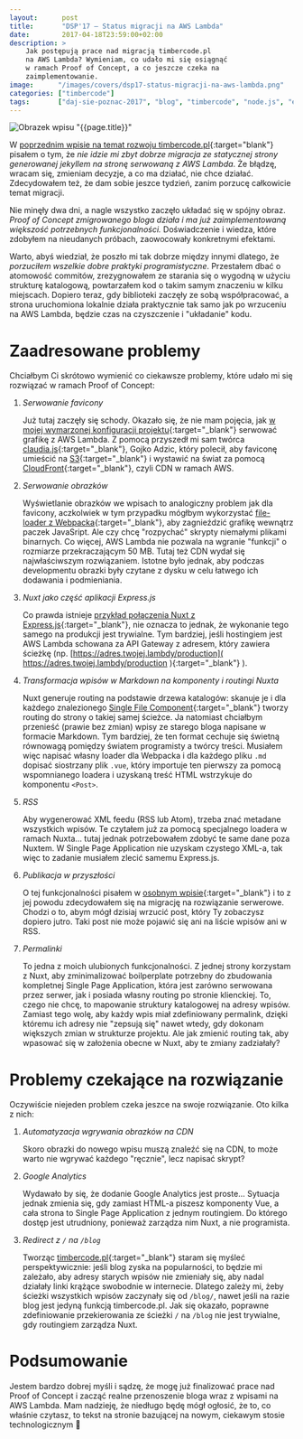 ```yaml
---
layout:      post
title:       "DSP'17 — Status migracji na AWS Lambda"
date:        2017-04-18T23:59:00+02:00
description: >
    Jak postępują prace nad migracją timbercode.pl
    na AWS Lambda? Wymieniam, co udało mi się osiągnąć
    w ramach Proof of Concept, a co jeszcze czeka na
    zaimplementowanie.
image:      "/images/covers/dsp17-status-migracji-na-aws-lambda.png"
categories: ["timbercode"]
tags:       ["daj-sie-poznac-2017", "blog", "timbercode", "node.js", "express", "nuxt", "aws", "lambda", "claudia.js"]
---
```


![Obrazek wpisu "{{page.title}}"]( /images/covers/dsp17-status-migracji-na-aws-lambda.png )

W [poprzednim wpisie na temat rozwoju timbercode.pl]( /blog/2017/04/11/dsp17-w-polowie-drogi/ ){:target="blank"}
pisałem o tym, że *nie idzie mi zbyt dobrze migracja ze statycznej strony
generowanej jekyllem na stronę serwowaną z AWS Lambda*. Że błądzę,
wracam się, zmieniam decyzje, a co ma działać, nie chce działać.
Zdecydowałem też, że dam sobie jeszce tydzień, zanim porzucę całkowicie
temat migracji.

Nie minęły dwa dni, a nagle wszystko zaczęło układać się
w spójny obraz. *Proof of Concept zmigrowanego bloga
działa i ma już zaimplementowaną większość potrzebnych 
funkcjonalności.* Doświadczenie i wiedza, które zdobyłem na nieudanych
próbach, zaowocowały konkretnymi efektami.

Warto, abyś wiedział,
że poszło mi tak dobrze między innymi dlatego, że *porzuciłem wszelkie
dobre praktyki programistyczne*. Przestałem dbać o atomowość
commitów, zrezygnowałem ze starania się o wygodną w użyciu strukturę katalogową,
powtarzałem kod o takim samym znaczeniu w kilku miejscach.
Dopiero teraz, gdy biblioteki zaczęły ze sobą współpracować, 
a strona uruchomiona lokalnie działa praktycznie tak samo jak
po wrzuceniu na AWS Lambda, będzie czas na czyszczenie
i "układanie" kodu.

# Zaadresowane problemy

Chciałbym Ci skrótowo wymienić co ciekawsze problemy,
które udało mi się rozwiązać w ramach Proof of Concept:

1. *Serwowanie favicony*

    Już tutaj zaczęły się schody. Okazało się, że nie mam pojęcia, jak
    [w mojej wymarzonej konfiguracji projektu]( https://claudiajs.com/tutorials/serverless-express.html ){:target="_blank"}
    serwować grafikę z AWS Lambda. Z pomocą przyszedł mi sam twórca 
    [claudia.js]( https://claudiajs.com/ ){:target="_blank"}, Gojko Adzic,
    który polecił, aby faviconę umieścić na 
    [S3]( https://console.aws.amazon.com/s3 ){:target="_blank"}
    i wystawić na świat za pomocą
    [CloudFront]( https://console.aws.amazon.com/cloudfront ){:target="_blank"},
    czyli CDN w ramach AWS.
    
1. *Serwowanie obrazków*

    Wyświetlanie obrazków we wpisach to analogiczny problem jak dla favicony, aczkolwiek w tym przypadku
    mógłbym wykorzystać [file-loader z Webpacka]( https://github.com/webpack-contrib/file-loader ){:target="_blank"},
    aby zagnieździć grafikę wewnątrz paczek JavaSript. Ale czy chcę
    "rozpychać" skrypty niemałymi plikami binarnych. Co więcej, AWS Lambda 
    nie pozwala na wgranie "funkcji" o rozmiarze przekraczającym 50 MB.
    Tutaj też CDN wydał się
    najwłaściwszym rozwiązaniem. Istotne było jednak, aby podczas developmentu
    obrazki były czytane z dysku w celu łatwego ich dodawania i podmieniania.

1. *Nuxt jako część aplikacji Express.js*

    Co prawda istnieje [przykład połączenia Nuxt z Express.js]( https://github.com/nuxt/express ){:target="_blank"},
    nie oznacza to jednak, że wykonanie tego samego na produkcji jest trywialne.
    Tym bardziej, jeśli hostingiem jest AWS Lambda schowana za API Gateway
    z adresem, który zawiera ścieżkę (np.
    [https://adres.twojej.lambdy/production]( https://adres.twojej.lambdy/production ){:target="_blank"}
    ).
    
1. *Transformacja wpisów w Markdown na komponenty i routingi Nuxta*

    Nuxt generuje routing na podstawie drzewa katalogów: skanuje je i dla każdego znalezionego
    [Single File Component]( https://vuejs.org/v2/guide/single-file-components.html ){:target="_blank"}
    tworzy routing do strony o takiej samej ścieżce.
    Ja natomiast chciałbym
    przenieść (prawie bez zmian) wpisy ze starego bloga napisane w formacie Markdown.
    Tym bardziej, że ten format cechuje się świetną równowagą pomiędzy
    światem programisty a twórcy treści. Musiałem więc napisać
    własny loader dla Webpacka i dla każdego pliku `.md` dopisać 
    siostrzany plik `.vue`, który importuje ten pierwszy za pomocą
    wspomnianego loadera i uzyskaną treść HTML wstrzykuje do 
komponentu `<Post>`.

1. *RSS*

    Aby wygenerować XML feedu (RSS lub Atom), trzeba znać metadane wszystkich
    wpisów. Te czytałem już za pomocą specjalnego loadera w ramach
    Nuxta… tutaj jednak potrzebowałem zdobyć te same dane poza Nuxtem.
    W Single Page Application nie uzyskam czystego XML-a, tak więc
    to zadanie musiałem zlecić samemu Express.js.
    
1. *Publikacja w przyszłości*

    O tej funkcjonalności pisałem w
    [osobnym wpisie]( /blog/2017/03/28/dsp17-jeden-feature-ktory-zmienia-stos-technologiczny/ ){:target="_blank"}
    i to z jej powodu zdecydowałem się na migrację na rozwiązanie serwerowe.
    Chodzi o to, abym mógł dzisiaj wrzucić post, który Ty zobaczysz
    dopiero jutro. Taki post nie może pojawić się ani na liście wpisów
    ani w RSS.
    
1. *Permalinki*

    To jedna z moich ulubionych funkcjonalności. Z jednej strony korzystam
    z Nuxt, aby zminimalizować boilperplate potrzebny do zbudowania
    kompletnej Single Page Application, która jest zarówno
    serwowana przez serwer, jak i posiada własny routing po stronie
    klienckiej. To, czego nie chcę, to mapowanie struktury
    katalogowej na adresy wpisów. Zamiast tego wolę, aby 
    każdy wpis miał zdefiniowany permalink, dzięki któremu
    ich adresy nie "zepsują się" nawet wtedy, gdy dokonam większych zmian
    w strukturze projektu. Ale jak zmienić routing tak, aby
    wpasować się w założenia obecne w Nuxt, aby te zmiany zadziałały?
   
# Problemy czekające na rozwiązanie

Oczywiście niejeden problem czeka jeszce na swoje rozwiązanie. Oto
kilka z nich:

1. *Automatyzacja wgrywania obrazków na CDN*

    Skoro obrazki do nowego wpisu muszą znaleźć się na CDN, to może warto 
    nie wgrywać każdego "ręcznie", lecz napisać skrypt?
    
1. *Google Analytics*

    Wydawało by się, że dodanie Google Analytics jest proste…
    Sytuacja jednak zmienia się, gdy zamiast HTML-a piszesz
    komponenty Vue, a cała strona to Single Page Application
    z jednym routingiem. Do którego dostęp jest utrudniony,
    ponieważ zarządza nim Nuxt, a nie programista.
    
 1. *Redirect z `/` na `/blog`*
 
    Tworząc [timbercode.pl]( http://timbercode.pl ){:target="_blank"}
    staram się myśleć perspektywicznie: jeśli blog zyska na popularności,
    to będzie mi zależało, aby adresy starych wpisów nie zmieniały się,
    aby nadal działały linki krążące swobodnie w internecie.
    Dlatego zależy mi, żeby ścieżki wszystkich wpisów zaczynały się
    od `/blog/`, nawet jeśli na razie blog jest jedyną funkcją
    timbercode.pl. Jak się okazało, poprawne zdefiniowanie przekierowania
    ze ścieżki `/` na `/blog` nie jest trywialne, gdy routingiem zarządza
    Nuxt.
 
# Podsumowanie

Jestem bardzo dobrej myśli i sądzę, że mogę już finalizować
prace nad Proof of Concept i zacząć realne przenoszenie bloga
wraz z wpisami na AWS Lambda. Mam nadzieję, że niedługo
będę mógł ogłosić, że to, co właśnie czytasz, to tekst
na stronie bazującej na nowym, ciekawym stosie technologicznym 🙂
